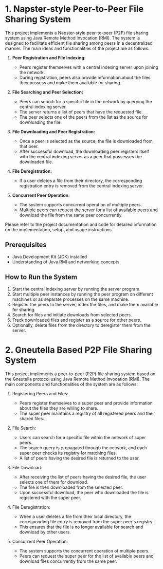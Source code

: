 
# 1. Napster-style Peer-to-Peer File Sharing System

This project implements a Napster-style peer-to-peer (P2P) file sharing system using Java Remote Method Invocation (RMI). The system is designed to facilitate efficient file sharing among peers in a decentralized manner. The main ideas and functionalities of the project are as follows:

1. **Peer Registration and File Indexing:**
   - Peers register themselves with a central indexing server upon joining the network.
   - During registration, peers also provide information about the files they possess and make them available for sharing.
   
2. **File Searching and Peer Selection:**
   - Peers can search for a specific file in the network by querying the central indexing server.
   - The server returns a list of peers that have the requested file.
   - The peer selects one of the peers from the list as the source for downloading the file.

3. **File Downloading and Peer Registration:**
   - Once a peer is selected as the source, the file is downloaded from that peer.
   - After successful download, the downloading peer registers itself with the central indexing server as a peer that possesses the downloaded file.
   
4. **File Deregistration:**
   - If a user deletes a file from their directory, the corresponding registration entry is removed from the central indexing server.
   
5. **Concurrent Peer Operation:**
   - The system supports concurrent operation of multiple peers.
   - Multiple peers can request the server for a list of available peers and download the file from the same peer concurrently.
   
Please refer to the project documentation and code for detailed information on the implementation, setup, and usage instructions.

## Prerequisites
- Java Development Kit (JDK) installed
- Understanding of Java RMI and networking concepts

## How to Run the System
1. Start the central indexing server by running the server program.
2. Start multiple peer instances by running the peer program on different machines or as separate processes on the same machine.
3. Register the peers to the server, index the files, and make them available for sharing.
4. Search for files and initiate downloads from selected peers.
5. Track downloaded files and register as a source for other peers.
6. Optionally, delete files from the directory to deregister them from the server.

# 2. Gneutella Based P2P File Sharing System

This project implements a peer-to-peer (P2P) file sharing system based on the Gneutella protocol using Java Remote Method Invocation (RMI). The main components and functionalities of the system are as follows:

1. Registering Peers and Files:
   - Peers register themselves to a super peer and provide information about the files they are willing to share.
   - The super peer maintains a registry of all registered peers and their shared files.

2. File Search:
   - Users can search for a specific file within the network of super peers.
   - The search query is propagated through the network, and each super peer checks its registry for matching files.
   - A list of peers having the desired file is returned to the user.

3. File Download:
   - After receiving the list of peers having the desired file, the user selects one of them for download.
   - The file is then downloaded from the selected peer.
   - Upon successful download, the peer who downloaded the file is registered with the super peer.

4. File Deregistration:
   - When a user deletes a file from their local directory, the corresponding file entry is removed from the super peer's registry.
   - This ensures that the file is no longer available for search and download by other users.

5. Concurrent Peer Operation:
   - The system supports the concurrent operation of multiple peers.
   - Peers can request the super peer for the list of available peers and download files concurrently from the same peer.




